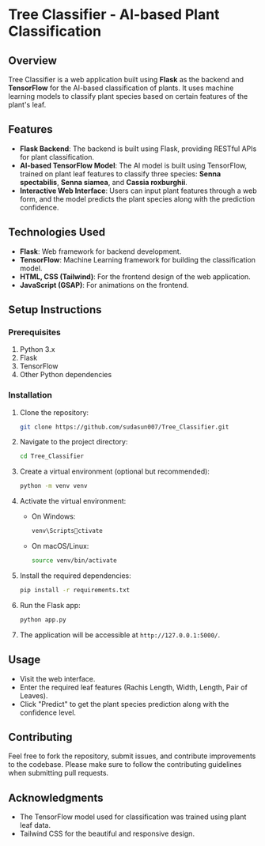 
# Tree Classifier - AI-based Plant Classification

## Overview
Tree Classifier is a web application built using **Flask** as the backend and **TensorFlow** for the AI-based classification of plants. It uses machine learning models to classify plant species based on certain features of the plant's leaf.

## Features
- **Flask Backend**: The backend is built using Flask, providing RESTful APIs for plant classification.
- **AI-based TensorFlow Model**: The AI model is built using TensorFlow, trained on plant leaf features to classify three species: **Senna spectabilis**, **Senna siamea**, and **Cassia roxburghii**.
- **Interactive Web Interface**: Users can input plant features through a web form, and the model predicts the plant species along with the prediction confidence.

## Technologies Used
- **Flask**: Web framework for backend development.
- **TensorFlow**: Machine Learning framework for building the classification model.
- **HTML, CSS (Tailwind)**: For the frontend design of the web application.
- **JavaScript (GSAP)**: For animations on the frontend.

## Setup Instructions

### Prerequisites
1. Python 3.x
2. Flask
3. TensorFlow
4. Other Python dependencies

### Installation

1. Clone the repository:
   ```bash
   git clone https://github.com/sudasun007/Tree_Classifier.git
   ```

2. Navigate to the project directory:
   ```bash
   cd Tree_Classifier
   ```

3. Create a virtual environment (optional but recommended):
   ```bash
   python -m venv venv
   ```

4. Activate the virtual environment:
   - On Windows:
     ```bash
     venv\Scriptsctivate
     ```
   - On macOS/Linux:
     ```bash
     source venv/bin/activate
     ```

5. Install the required dependencies:
   ```bash
   pip install -r requirements.txt
   ```

6. Run the Flask app:
   ```bash
   python app.py
   ```

7. The application will be accessible at `http://127.0.0.1:5000/`.

## Usage
- Visit the web interface.
- Enter the required leaf features (Rachis Length, Width, Length, Pair of Leaves).
- Click "Predict" to get the plant species prediction along with the confidence level.

## Contributing
Feel free to fork the repository, submit issues, and contribute improvements to the codebase. Please make sure to follow the contributing guidelines when submitting pull requests.

## Acknowledgments
- The TensorFlow model used for classification was trained using plant leaf data.
- Tailwind CSS for the beautiful and responsive design.
